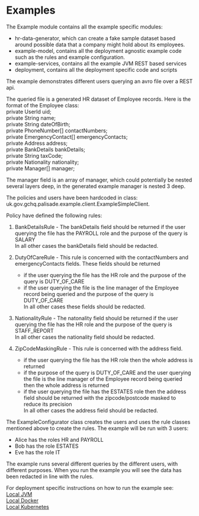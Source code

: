 # Examples

The Example module contains all the example specific modules:

- hr-data-generator, which can create a fake sample dataset based around possible data that a company might hold about its employees.
- example-model, contains all the deployment agnostic example code such as the rules and example configuration.
- example-services, contains all the example JVM REST based services
- deployment, contains all the deployment specific code and scripts



The example demonstrates different users querying an avro file over a REST api.

The queried file is a generated HR dataset of Employee records. Here is the format of the Employee class:  
    private UserId uid;  
    private String name;  
    private String dateOfBirth;  
    private PhoneNumber[] contactNumbers;  
    private EmergencyContact[] emergencyContacts;  
    private Address address;  
    private BankDetails bankDetails;  
    private String taxCode;  
    private Nationality nationality;  
    private Manager[] manager;  

   The manager field is an array of manager, which could potentially be nested several layers deep, in the generated example manager is nested 3 deep.


The policies and users have been hardcoded in class: uk.gov.gchq.palisade.example.client.ExampleSimpleClient.

Policy have defined the following rules:

1. BankDetailsRule - The bankDetails field should be returned if the user querying the file has the PAYROLL role and the purpose of the query is SALARY  
   In all other cases the bankDetails field should be redacted.

1. DutyOfCareRule - This rule is concerned with the contactNumbers and emergencyContacts fields. These fields should be returned 
    - if the user querying the file has the HR role and the purpose of the query is DUTY_OF_CARE
    - if the user querying the file is the line manager of the Employee record being queried and the purpose of the query is DUTY_OF_CARE  
   In all other cases these fields should be redacted.

1. NationalityRule - The natonality field should be returned if the user querying the file has the HR role and the purpose of the query is STAFF_REPORT    
   In all other cases the nationality field should be redacted.

1. ZipCodeMaskingRule - This rule is concerned with the address field.
    - if the user querying the file has the HR role then the whole address is returned
    - if the purpose of the query is DUTY_OF_CARE and the user querying the file is the line manager of the Employee record being queried then the whole address is returned
    - if the user querying the file has the ESTATES role then the address field should be returned with the zipcode/postcode masked to reduce its precision  
   In all other cases the address field should be redacted.
  
The ExampleConfigurator class creates the users and uses the rule classes mentioned above to create the rules. The example will be run with 3 users:

   - Alice has the roles HR and PAYROLL
   - Bob has the role ESTATES
   - Eve has the role IT

The example runs several different queries by the different users, with different purposes. When you run the example you will see the data has been redacted in line with the rules.

For deployment specific instructions on how to run the example see:  
[Local JVM](deployment/local-jvm/README.md)  
[Local Docker](deployment/local-docker/README.md)  
[Local Kubernetes](deployment/local-k8s/README.md)  
